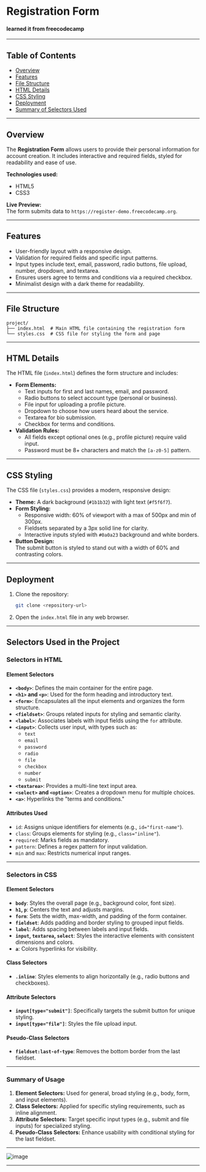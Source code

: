 # Registration Form
#### learned it from freecodecamp
---

## Table of Contents
- [Overview](#overview)
- [Features](#features)
- [File Structure](#file-structure)
- [HTML Details](#html-details)
- [CSS Styling](#css-styling)
- [Deployment](#deployment)
- [Summary of Selectors Used](#Summary-of-Selectors-Used)

---

## Overview
The **Registration Form** allows users to provide their personal information for account creation. It includes interactive and required fields, styled for readability and ease of use.

**Technologies used:**
- HTML5
- CSS3

**Live Preview:**  
The form submits data to `https://register-demo.freecodecamp.org`.

---

## Features
- User-friendly layout with a responsive design.
- Validation for required fields and specific input patterns.
- Input types include text, email, password, radio buttons, file upload, number, dropdown, and textarea.
- Ensures users agree to terms and conditions via a required checkbox.
- Minimalist design with a dark theme for readability.

---

## File Structure
```
project/
├── index.html  # Main HTML file containing the registration form
└── styles.css  # CSS file for styling the form and page
```

---

## HTML Details
The HTML file (`index.html`) defines the form structure and includes:
- **Form Elements:**
  - Text inputs for first and last names, email, and password.
  - Radio buttons to select account type (personal or business).
  - File input for uploading a profile picture.
  - Dropdown to choose how users heard about the service.
  - Textarea for bio submission.
  - Checkbox for terms and conditions.
- **Validation Rules:**
  - All fields except optional ones (e.g., profile picture) require valid input.
  - Password must be 8+ characters and match the `[a-z0-5]` pattern.

---

## CSS Styling
The CSS file (`styles.css`) provides a modern, responsive design:
- **Theme:** A dark background (`#1b1b32`) with light text (`#f5f6f7`).
- **Form Styling:**
  - Responsive width: 60% of viewport with a max of 500px and min of 300px.
  - Fieldsets separated by a 3px solid line for clarity.
  - Interactive inputs styled with `#0a0a23` background and white borders.
- **Button Design:**  
  The submit button is styled to stand out with a width of 60% and contrasting colors.

---

## Deployment
1. Clone the repository:
   ```bash
   git clone <repository-url>
   ```
2. Open the `index.html` file in any web browser.

---

## Selectors Used in the Project


### **Selectors in HTML**

#### **Element Selectors**
- **`<body>`**: Defines the main container for the entire page.
- **`<h1>` and `<p>`**: Used for the form heading and introductory text.
- **`<form>`**: Encapsulates all the input elements and organizes the form structure.
- **`<fieldset>`**: Groups related inputs for styling and semantic clarity.
- **`<label>`**: Associates labels with input fields using the `for` attribute.
- **`<input>`**: Collects user input, with types such as:
  - `text`
  - `email`
  - `password`
  - `radio`
  - `file`
  - `checkbox`
  - `number`
  - `submit`
- **`<textarea>`**: Provides a multi-line text input area.
- **`<select>` and `<option>`**: Creates a dropdown menu for multiple choices.
- **`<a>`**: Hyperlinks the "terms and conditions."

#### **Attributes Used**
- `id`: Assigns unique identifiers for elements (e.g., `id="first-name"`).
- `class`: Groups elements for styling (e.g., `class="inline"`).
- `required`: Marks fields as mandatory.
- `pattern`: Defines a regex pattern for input validation.
- `min` and `max`: Restricts numerical input ranges.

---

### **Selectors in CSS**

#### **Element Selectors**
- **`body`**: Styles the overall page (e.g., background color, font size).
- **`h1`, `p`**: Centers the text and adjusts margins.
- **`form`**: Sets the width, max-width, and padding of the form container.
- **`fieldset`**: Adds padding and border styling to grouped input fields.
- **`label`**: Adds spacing between labels and input fields.
- **`input`, `textarea`, `select`**: Styles the interactive elements with consistent dimensions and colors.
- **`a`**: Colors hyperlinks for visibility.

#### **Class Selectors**
- **`.inline`**: Styles elements to align horizontally (e.g., radio buttons and checkboxes).

#### **Attribute Selectors**
- **`input[type="submit"]`**: Specifically targets the submit button for unique styling.
- **`input[type="file"]`**: Styles the file upload input.

#### **Pseudo-Class Selectors**
- **`fieldset:last-of-type`**: Removes the bottom border from the last fieldset.

---

### Summary of Usage
1. **Element Selectors:** Used for general, broad styling (e.g., body, form, and input elements).
2. **Class Selectors:** Applied for specific styling requirements, such as inline alignment.
3. **Attribute Selectors:** Target specific input types (e.g., submit and file inputs) for specialized styling.
4. **Pseudo-Class Selectors:** Enhance usability with conditional styling for the last fieldset. 

---

![image](https://github.com/user-attachments/assets/6af3917d-ad89-4354-94e2-bb9c906dc94f)

---
